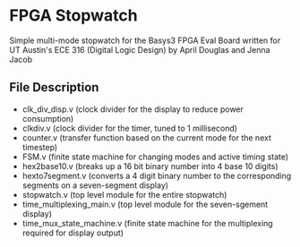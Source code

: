 # FPGA Stopwatch
Simple multi-mode stopwatch for the Basys3 FPGA Eval Board written for UT Austin's ECE 316 (Digital Logic Design) by April Douglas and Jenna Jacob

## File Description
- clk_div_disp.v (clock divider for the display to reduce power consumption)
- clkdiv.v (clock divider for the timer, tuned to 1 millisecond)
- counter.v (transfer function based on the current mode for the next timestep)
- FSM.v (finite state machine for changing modes and active timing state)
- hex2base10.v (breaks up a 16 bit binary number into 4 base 10 digits)
- hexto7segment.v (converts a 4 digit binary number to the corresponding segments on a seven-segment display)
- stopwatch.v (top level module for the entire stopwatch)
- time_multiplexing_main.v (top level module for the seven-sgement display)
- time_mux_state_machine.v (finite state machine for the multiplexing required for display output)
